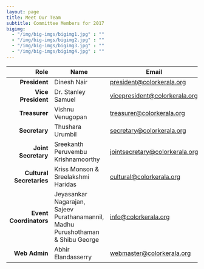 ```yaml
---
layout: page
title: Meet Our Team
subtitle: Committee Members for 2017
bigimg:
  - "/img/big-imgs/bigimg1.jpg" : ""
  - "/img/big-imgs/bigimg2.jpg" : ""
  - "/img/big-imgs/bigimg3.jpg" : ""
  - "/img/big-imgs/bigimg4.jpg" : ""
---
```

|Role	                       |Name	                        |Email                         |
|---------------------------:|------------------------------|------------------------------|
|**President**	             |Dinesh Nair	                  |president@colorkerala.org     |
|**Vice President**	         |Dr. Stanley Samuel            |vicepresident@colorkerala.org |
|**Treasurer**	             |Vishnu Venugopan              |treasurer@colorkerala.org     | 
|**Secretary**	             |Thushara Urumbil              |secretary@colorkerala.org     |
|**Joint Secretary**         |Sreekanth Peruvembu Krishnamoorthy   |jointsecretary@colorkerala.org|
|**Cultural Secretaries**    |Kriss Monson & Sreelakshmi Haridas|cultural@colorkerala.org  |
|**Event Coordinators**	     |Jeyasankar Nagarajan, Sajeev Purathanamannil, Madhu Purushothaman & Shibu George             |info@colorkerala.org          |
|**Web Admin**	             |Abhir Elandasserry            |webmaster@colorkerala.org     |
